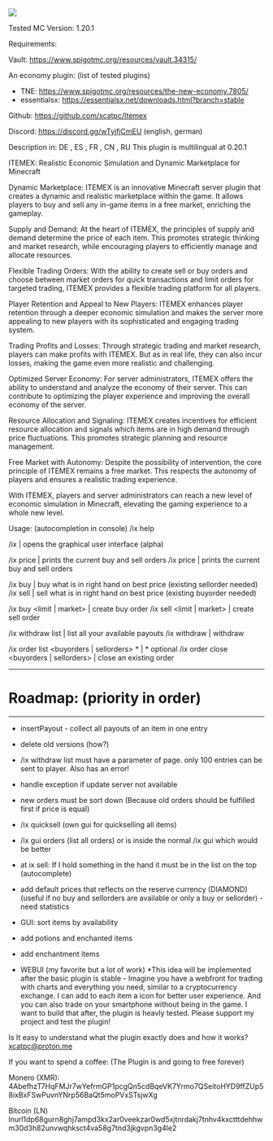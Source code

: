 <img src="https://ipfs.ome.sh/ipfs/QmPhxsvnTvK9MD7HoRBouBQavebdepiQpbXp1yXvq6j3Yn/">

Tested MC Version: 1.20.1

Requirements:

Vault: https://www.spigotmc.org/resources/vault.34315/

An economy plugin: (list of tested plugins)
- TNE: https://www.spigotmc.org/resources/the-new-economy.7805/
- essentialsx: https://essentialsx.net/downloads.html?branch=stable


Github: https://github.com/xcatpc/Itemex

Discord: https://discord.gg/wTyjfjCmEU (english, german)

Description in: DE , ES , FR , CN , RU
This plugin is multilingual at 0.20.1

ITEMEX: Realistic Economic Simulation and Dynamic Marketplace for Minecraft​

Dynamic Marketplace: ITEMEX is an innovative Minecraft server plugin that creates a dynamic and realistic marketplace within the game. It allows players to buy and sell any in-game items in a free market, enriching the gameplay.

Supply and Demand: At the heart of ITEMEX, the principles of supply and demand determine the price of each item. This promotes strategic thinking and market research, while encouraging players to efficiently manage and allocate resources.

Flexible Trading Orders: With the ability to create sell or buy orders and choose between market orders for quick transactions and limit orders for targeted trading, ITEMEX provides a flexible trading platform for all players.

Player Retention and Appeal to New Players: ITEMEX enhances player retention through a deeper economic simulation and makes the server more appealing to new players with its sophisticated and engaging trading system.

Trading Profits and Losses: Through strategic trading and market research, players can make profits with ITEMEX. But as in real life, they can also incur losses, making the game even more realistic and challenging.

Optimized Server Economy: For server administrators, ITEMEX offers the ability to understand and analyze the economy of their server. This can contribute to optimizing the player experience and improving the overall economy of the server.

Resource Allocation and Signaling: ITEMEX creates incentives for efficient resource allocation and signals which items are in high demand through price fluctuations. This promotes strategic planning and resource management.

Free Market with Autonomy: Despite the possibility of intervention, the core principle of ITEMEX remains a free market. This respects the autonomy of players and ensures a realistic trading experience.

With ITEMEX, players and server administrators can reach a new level of economic simulation in Minecraft, elevating the gaming experience to a whole new level.

Usage: (autocompletion in console)
/ix help

/ix | opens the graphical user interface (alpha)

/ix price | prints the current buy and sell orders
/ix price <itemid> | prints the current buy and sell orders

/ix buy | buy what is in right hand on best price (existing sellorder needed)
/ix sell | sell what is in right hand on best price (existing buyorder needed)

/ix buy <itemname> <amount> <limit | market> <price> | create buy order
/ix sell <itemname> <amount> <limit | market> <price> | create sell order

/ix withdraw list | list all your available payouts
/ix withdraw <itemname> <amount> | withdraw

/ix order list <buyorders | sellorders> *<itemid> | * optional
/ix order close <buyorders | sellorders> <order id> | close an existing order

----------------------------------------------
# Roadmap: (priority in order) #
----------------------------------------------

- insertPayout - collect all payouts of an item in one entry
- delete old versions (how?)
- /ix withdraw list must have a parameter of page. only 100 entries can be sent to player. Also has an error!
- handle exception if update server not available
- new orders must be sort down (Because old orders should be fulfilled first if price is equal)
- /ix quicksell (own gui for quickselling all items)
- /ix gui orders (list all orders) or is inside the normal /ix gui which would be better
- at ix sell: If I hold something in the hand it must be in the list on the top (autocomplete)
- add default prices that reflects on the reserve currency (DIAMOND) (useful if no buy and sellorders are available or only a buy or sellorder) - need statistics
- GUI: sort items by availability
- add potions and enchanted items
- add enchantment items


- WEBUI (my favorite but a lot of work)
*This idea will be implemented after the basic plugin is stable -
Imagine you have a webfront for trading with charts and everything you need, similar to a cryptocurrency exchange. I can add to each item a icon for better user experience. And you can also trade on your smartphone without being in the game. I want to build that after, the plugin is heavly tested. Please support my project and test the plugin!


Is It easy to understand what the plugin exactly does and how it works? xcatpc@proton.me

If you want to spend a coffee: (The Plugin is and going to free forever)

Monero (XMR):
4AbefhzT7HqFMJr7wYefrmGP1pcgQn5cdBqeVK7Yrmo7QSeitoHYD9ffZUp58ixBxFSwPuvnYNrp56BaQt5moPVxSTsjwXg

Bitcoin (LN)
lnurl1dp68gurn8ghj7ampd3kx2ar0veekzar0wd5xjtnrdakj7tnhv4kxctttdehhwm30d3h82unvwqhksct4va58g7tnd3jkgvpn3g4le2
